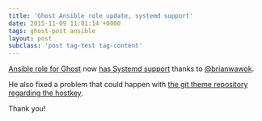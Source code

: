 ```yaml
---
title: 'Ghost Ansible role update, systemd support'
date: 2015-11-09 11:01:14 +0000
tags: ghost-post ansible
layout: post
subclass: 'post tag-test tag-content'
---
```

[Ansible role for Ghost][role] now [has Systemd support][pr] thanks to [@brianwawok][contributor].

He also fixed a problem that could happen with [the git theme repository regarding the hostkey][pr2].

Thank you!

[role]: https://github.com/javaguirre/ghost-ansible
[pr]: https://github.com/javaguirre/ghost-ansible/pull/3
[contributor]: https://github.com/brianwawok
[pr2]: https://github.com/javaguirre/ghost-ansible/pull/2
